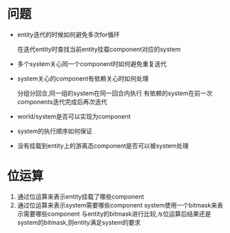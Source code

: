
# 问题
 - entity迭代的时候如何避免多次for循环

   在迭代entity时查找当前entity挂载component对应的system
 - 多个system关心同一个component时如何避免重复迭代

 - system关心的component有依赖关心时如何处理

    分组分回合,同一组的system在同一回合内执行
    有依赖的system在前一次components迭代完成后再次迭代
 - world/system是否可以实现为component
 - system的执行顺序如何保证
 - 没有挂载到entity上的游离态component是否可以被system处理
# 位运算
  1. 通过位运算来表示entity挂载了哪些component
2. 通过位运算来表示system需要哪些component
  system使用一个bitmask来表示需要哪些component
  与entity的bitmask进行比较,`与`位运算后结果还是system的bitmask,则entity满足system的要求